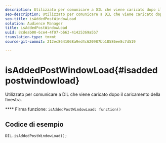 ```yaml
---
description: Utilizzato per comunicare a DIL che viene caricato dopo il caricamento della finestra.
seo-description: Utilizzato per comunicare a DIL che viene caricato dopo il caricamento della finestra.
seo-title: isAddedPostWindowLoad
solution: Audience Manager
title: isAddedPostWindowLoad
uuid: 8cdeab00-6ce4-4f07-bb63-41425369a5b7
translation-type: tm+mt
source-git-commit: 212ec8641068a9ed4c620987bb18586ee8c7d519

---
```



# isAddedPostWindowLoad{#isaddedpostwindowload}

Utilizzato per comunicare a DIL che viene caricato dopo il caricamento della finestra.

**** Firma funzione: `isAddedPostWindowLoad: function()`

<!--
r_dil_added_post_window_load.xml
-->

## Codice di esempio

```
DIL.isAddedPostWindowLoad();
```
